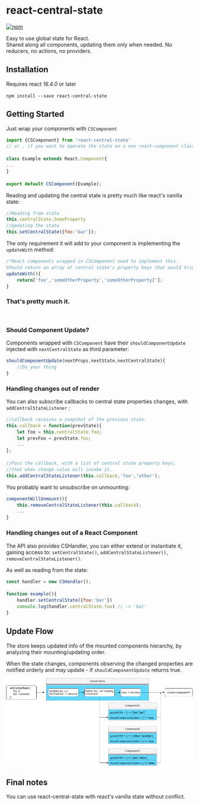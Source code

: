 # react-central-state

[![npm](https://img.shields.io/npm/v/react-central-state.svg)](https://www.npmjs.com/package/react-central-state)


Easy to use global state for React.  
Shared along all components, updating them only when needed.
No reducers, no actions, no providers.

## Installation

Requires react *16.4.0* or later

`npm install --save react-central-state`

## Getting Started
Just wrap your components with `CSComponent`
```javascript
import {CSComponent} from 'react-central-state'  
// or , if you want to operate the state on a non react-component class:

class Example extends React.Component{
...
}

export default CSComponent(Example);
```



Reading and updating the central state is pretty much like react's vanilla state:

```javascript
//Reading from state
this.centralState.SomeProperty
//Updating the state
this.setCentralState({foo:'bar'});
```

The only requirement it will add to your component is implementing the `updateWith` method:
```javascript
/*React components wrapped in CSComponent need to implement this.
Should return an array of central state's property keys that would trigger an update on this component when changed. Can be an empty array*/
updateWith(){
    return['foo','someOtherProperty','someOtherProperty2'];
}
```
### <b>That's pretty much it.</b>
&nbsp;
### Should Component Update?
Components wrapped with `CSComponent` have their `shouldComponentUpdate` injected with `nextCentralState` as third parameter:
```javascript
shouldComponentUpdate(nextProps,nextState,nextCentralState){
	//Do your thing
}
```

### Handling changes out of render
You can also subscribe callbacks to central state properties changes, with `addCentralStateListener` :

```javascript
//callback receives a snapshot of the previous state.
this.callback = function(prevState){
	let foo = this.centralState.foo;
	let prevFoo = prevState.foo;
    ...
};

//Pass the callback, with a list of central state property keys, 
//that when change value will invoke it.
this.addCentralStateListener(this.callback,'foo','other');
```

You probably want to unsubscribe on unmounting:
```javascript
componentWillUnmount(){
    this.removeCentralStateListener(this.callback);
    ...  
}
```

### Handling changes out of a React Component
The API also provides CSHandler, you can either extend or instantiate it, gaining access to:
`setCentralState()`, `addCentralStateListener()`, `removeCentralStateListener()`.

As well as reading from the state:
```javascript
const handler = new CSHandler();

function example(){
	handler.setCentralState({foo:'bar'})
	console.log(handler.centralState.foo) // -> 'bar'
}
```


## Update Flow
The store keeps updated info of the mounted components hierarchy, by analyzing their mounting/updating order.

When the state changes, components observing the changed properties are notified orderly and may update - if `shouldComponentUpdate` returns true.

<p align="center">
    <img alt="React-central-state update flow" src="docs/stateDiagram.png" />
</p>


## Final notes

You can use react-central-state with react's vanilla state without conflict.
